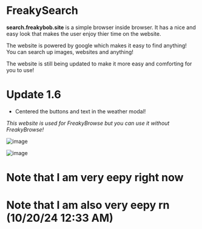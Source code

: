 # FreakySearch
**search.freakybob.site** is a simple browser inside browser. It has a nice and easy look that makes the user enjoy thier time on the website.

The website is powered by google which makes it easy to find anything! You can search up images, websites and anything!

The website is still being updated to make it more easy and comforting for you to use!

# Update 1.6
- Centered the buttons and text in the weather modal!

*This website is used for FreakyBrowse but you can use it without FreakyBrowse!*

![image](https://github.com/user-attachments/assets/0811d43e-39f3-4181-ab54-a0f1718a6d1f)

![image](https://github.com/user-attachments/assets/56b6de73-bfed-459a-b4fa-a2666a2d315b)



# Note that I am very eepy right now

# Note that I am also very eepy rn (10/20/24 12:33 AM)
